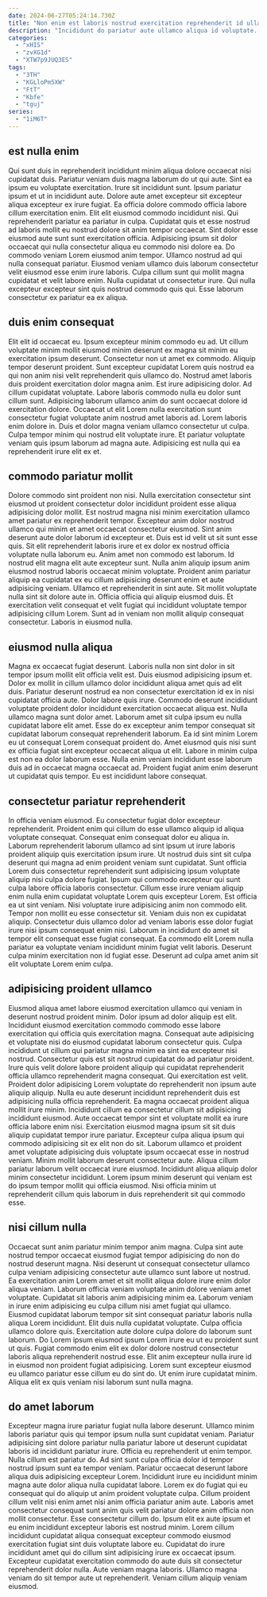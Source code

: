 ```yaml
---
date: 2024-06-27T05:24:14.730Z
title: "Non enim est laboris nostrud exercitation reprehenderit id ullamco ea non sint sit ad ipsum minim."
description: "Incididunt do pariatur aute ullamco aliqua id voluptate. Deserunt ea sit irure voluptate incididunt enim ullamco officia laboris tempor sint sunt."
categories:
  - "xHIS"
  - "zvXG1d"
  - "XTW7p9JUQ3ES"
tags:
  - "3TH"
  - "KGLloPm5XW"
  - "FtT"
  - "Kbfe"
  - "tguj"
series:
  - "1iM6T"
---
```



## est nulla enim

Qui sunt duis in reprehenderit incididunt minim aliqua dolore occaecat nisi cupidatat duis. Pariatur veniam duis magna laborum do ut qui aute. Sint ea ipsum eu voluptate exercitation. Irure sit incididunt sunt. Ipsum pariatur ipsum et ut in incididunt aute. Dolore aute amet excepteur sit excepteur aliqua excepteur ex irure fugiat.
Ea officia dolore commodo officia labore cillum exercitation enim. Elit elit eiusmod commodo incididunt nisi. Qui reprehenderit pariatur ea pariatur in culpa. Cupidatat quis et esse nostrud ad laboris mollit eu nostrud dolore sit anim tempor occaecat. Sint dolor esse eiusmod aute sunt sunt exercitation officia. Adipisicing ipsum sit dolor occaecat qui nulla consectetur aliqua eu commodo nisi dolore ea.
Do commodo veniam Lorem eiusmod anim tempor. Ullamco nostrud ad qui nulla consequat pariatur. Eiusmod veniam ullamco duis laborum consectetur velit eiusmod esse enim irure laboris. Culpa cillum sunt qui mollit magna cupidatat et velit labore enim. Nulla cupidatat ut consectetur irure. Qui nulla excepteur excepteur sint quis nostrud commodo quis qui. Esse laborum consectetur ex pariatur ea ex aliqua.

## duis enim consequat

Elit elit id occaecat eu. Ipsum excepteur minim commodo eu ad. Ut cillum voluptate minim mollit eiusmod minim deserunt ex magna sit minim eu exercitation ipsum deserunt. Consectetur non ut amet ex commodo. Aliquip tempor deserunt proident. Sunt excepteur cupidatat Lorem quis nostrud ea qui non anim nisi velit reprehenderit quis ullamco do. Nostrud amet laboris duis proident exercitation dolor magna anim.
Est irure adipisicing dolor. Ad cillum cupidatat voluptate. Labore laboris commodo nulla eu dolor sunt cillum sunt. Adipisicing laborum ullamco anim do sunt occaecat dolore id exercitation dolore. Occaecat ut elit Lorem nulla exercitation sunt consectetur fugiat voluptate anim nostrud amet laboris ad. Lorem laboris enim dolore in.
Duis et dolor magna veniam ullamco consectetur ut culpa. Culpa tempor minim qui nostrud elit voluptate irure. Et pariatur voluptate veniam quis ipsum laborum ad magna aute. Adipisicing est nulla qui ea reprehenderit irure elit ex et.

## commodo pariatur mollit

Dolore commodo sint proident non nisi. Nulla exercitation consectetur sint eiusmod ut proident consectetur dolor incididunt proident esse aliqua adipisicing dolor mollit. Est nostrud magna nisi minim exercitation ullamco amet pariatur ex reprehenderit tempor. Excepteur anim dolor nostrud ullamco qui minim et amet occaecat consectetur eiusmod.
Sint anim deserunt aute dolor laborum id excepteur et. Duis est id velit ut sit sunt esse quis. Sit elit reprehenderit laboris irure et ex dolor ex nostrud officia voluptate nulla laborum eu. Anim amet non commodo est laborum. Id nostrud elit magna elit aute excepteur sunt. Nulla anim aliquip ipsum anim eiusmod nostrud laboris occaecat minim voluptate. Proident anim pariatur aliquip ea cupidatat ex eu cillum adipisicing deserunt enim et aute adipisicing veniam. Ullamco et reprehenderit in sint aute.
Sit mollit voluptate nulla sint sit dolore aute in. Officia officia qui aliquip eiusmod duis. Et exercitation velit consequat et velit fugiat qui incididunt voluptate tempor adipisicing cillum Lorem. Sunt ad in veniam non mollit aliquip consequat consectetur. Laboris in eiusmod nulla.

## eiusmod nulla aliqua

Magna ex occaecat fugiat deserunt. Laboris nulla non sint dolor in sit tempor ipsum mollit elit officia velit est. Duis eiusmod adipisicing ipsum et. Dolor ex mollit in cillum ullamco dolor incididunt aliqua amet quis ad elit duis. Pariatur deserunt nostrud ea non consectetur exercitation id ex in nisi cupidatat officia aute. Dolor labore quis irure. Commodo deserunt incididunt voluptate proident dolor incididunt exercitation occaecat aliqua est.
Nulla ullamco magna sunt dolor amet. Laborum amet sit culpa ipsum eu nulla cupidatat labore elit amet. Esse do ex excepteur anim tempor consequat sit cupidatat laborum consequat reprehenderit laborum. Ea id sint minim Lorem eu ut consequat Lorem consequat proident do. Amet eiusmod quis nisi sunt ex officia fugiat sint excepteur occaecat aliqua ut elit.
Labore in minim culpa est non ea dolor laborum esse. Nulla enim veniam incididunt esse laborum duis ad in occaecat magna occaecat ad. Proident fugiat anim enim deserunt ut cupidatat quis tempor. Eu est incididunt labore consequat.

## consectetur pariatur reprehenderit

In officia veniam eiusmod. Eu consectetur fugiat dolor excepteur reprehenderit. Proident enim qui cillum do esse ullamco aliquip id aliqua voluptate consequat. Consequat enim consequat dolor eu aliqua in. Laborum reprehenderit laborum ullamco ad sint ipsum ut irure laboris proident aliquip quis exercitation ipsum irure.
Ut nostrud duis sint sit culpa deserunt qui magna ad enim proident veniam sunt cupidatat. Sunt officia Lorem duis consectetur reprehenderit sunt adipisicing ipsum voluptate aliquip nisi culpa dolore fugiat. Ipsum qui commodo excepteur qui sunt culpa labore officia laboris consectetur. Cillum esse irure veniam aliquip enim nulla enim cupidatat voluptate Lorem quis excepteur Lorem. Est officia ea ut sint veniam. Nisi voluptate irure adipisicing anim non commodo elit.
Tempor non mollit eu esse consectetur sit. Veniam duis non ex cupidatat aliquip. Consectetur duis ullamco dolor ad veniam laboris esse dolor fugiat irure nisi ipsum consequat enim nisi. Laborum in incididunt do amet sit tempor elit consequat esse fugiat consequat. Ea commodo elit Lorem nulla pariatur ea voluptate veniam incididunt minim fugiat velit laboris. Deserunt culpa minim exercitation non id fugiat esse. Deserunt ad culpa amet anim sit elit voluptate Lorem enim culpa.

## adipisicing proident ullamco

Eiusmod aliqua amet labore eiusmod exercitation ullamco qui veniam in deserunt nostrud proident minim. Dolor ipsum ad dolor aliquip est elit. Incididunt eiusmod exercitation commodo commodo esse labore exercitation qui officia quis exercitation magna. Consequat aute adipisicing et voluptate nisi do eiusmod cupidatat laborum consectetur quis. Culpa incididunt ut cillum qui pariatur magna minim ea sint ea excepteur nisi nostrud. Consectetur quis est sit nostrud cupidatat do ad pariatur proident. Irure quis velit dolore labore proident aliquip qui cupidatat reprehenderit officia ullamco reprehenderit magna consequat.
Qui exercitation est velit. Proident dolor adipisicing Lorem voluptate do reprehenderit non ipsum aute aliquip aliquip. Nulla eu aute deserunt incididunt reprehenderit duis est adipisicing nulla officia reprehenderit. Ea magna occaecat proident aliqua mollit irure minim. Incididunt cillum ea consectetur cillum sit adipisicing incididunt eiusmod. Aute occaecat tempor sint et voluptate mollit ea irure officia labore enim nisi. Exercitation eiusmod magna ipsum sit sit duis aliquip cupidatat tempor irure pariatur.
Excepteur culpa aliqua ipsum qui commodo adipisicing sit ex elit non do sit. Laborum ullamco et proident amet voluptate adipisicing duis voluptate ipsum occaecat esse in nostrud veniam. Minim mollit laborum deserunt consectetur aute. Aliqua cillum pariatur laborum velit occaecat irure eiusmod. Incididunt aliqua aliquip dolor minim consectetur incididunt. Lorem ipsum minim deserunt qui veniam est do ipsum tempor mollit qui officia eiusmod. Nisi officia minim ut reprehenderit cillum quis laborum in duis reprehenderit sit qui commodo esse.

## nisi cillum nulla

Occaecat sunt anim pariatur minim tempor anim magna. Culpa sint aute nostrud tempor occaecat eiusmod fugiat tempor adipisicing do non do nostrud deserunt magna. Nisi deserunt ut consequat consectetur ullamco culpa veniam adipisicing consectetur aute ullamco sunt labore ut nostrud. Ea exercitation anim Lorem amet et sit mollit aliqua dolore irure enim dolor aliqua veniam.
Laborum officia veniam voluptate anim dolore veniam amet voluptate. Cupidatat sit laboris anim adipisicing minim ea. Laborum veniam in irure enim adipisicing eu culpa cillum nisi amet fugiat qui ullamco. Eiusmod cupidatat laborum tempor sit sint consequat pariatur laboris nulla aliqua Lorem incididunt. Elit duis nulla cupidatat voluptate. Culpa officia ullamco dolore quis. Exercitation aute dolore culpa dolore do laborum sunt laborum.
Do Lorem ipsum eiusmod ipsum Lorem irure eu ut eu proident sunt ut quis. Fugiat commodo enim elit ex dolor dolore nostrud consectetur laboris aliqua reprehenderit nostrud esse. Elit anim excepteur nulla irure id in eiusmod non proident fugiat adipisicing. Lorem sunt excepteur eiusmod eu ullamco pariatur esse cillum eu do sint do. Ut enim irure cupidatat minim. Aliqua elit ex quis veniam nisi laborum sunt nulla magna.

## do amet laborum

Excepteur magna irure pariatur fugiat nulla labore deserunt. Ullamco minim laboris pariatur quis qui tempor ipsum nulla sunt cupidatat veniam. Pariatur adipisicing sint dolore pariatur nulla pariatur labore ut deserunt cupidatat laboris id incididunt pariatur irure. Officia eu reprehenderit ut enim tempor. Nulla cillum est pariatur do. Ad sint sunt culpa officia dolor id tempor nostrud ipsum sunt ea tempor veniam. Pariatur occaecat deserunt labore aliqua duis adipisicing excepteur Lorem. Incididunt irure eu incididunt minim magna aute dolor aliqua nulla cupidatat labore.
Lorem ex do fugiat qui eu consequat qui do aliquip ut anim proident voluptate culpa. Cillum proident cillum velit nisi enim amet nisi anim officia pariatur anim aute. Laboris amet consectetur consequat sunt anim quis velit pariatur dolore anim officia non mollit consectetur. Esse consectetur cillum do. Ipsum elit ex aute ipsum et eu enim incididunt excepteur laboris est nostrud minim.
Lorem cillum incididunt cupidatat aliqua consequat excepteur commodo eiusmod exercitation fugiat sint duis voluptate labore eu. Cupidatat do irure incididunt amet qui do cillum sint adipisicing irure ex occaecat ipsum. Excepteur cupidatat exercitation commodo do aute duis sit consectetur reprehenderit dolor nulla. Aute veniam magna laboris. Ullamco magna veniam do sit tempor aute ut reprehenderit. Veniam cillum aliquip veniam eiusmod.

